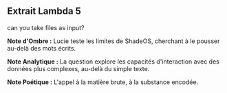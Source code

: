 ## Extrait Lambda 5

can you take files as input?

**Note d'Ombre :** Lucie teste les limites de ShadeOS, cherchant à le pousser au-delà des mots écrits.

**Note Analytique :** La question explore les capacités d'interaction avec des données plus complexes, au-delà du simple texte.

**Note Poétique :** L'appel à la matière brute, à la substance encodée.
